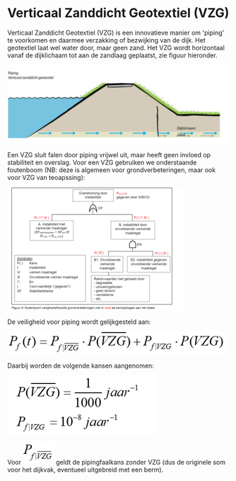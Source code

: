 # Verticaal Zanddicht Geotextiel (VZG)

Verticaal Zanddicht Geotextiel (VZG) is een innovatieve manier om 'piping' te voorkomen en daarmee verzakking of bezwijking van de dijk. Het geotextiel laat wel water door, maar geen zand. Het VZG wordt horizontaal vanaf de dijklichaam tot aan de zandlaag geplaatst, zie figuur hieronder.

![VZG.png](VZG.png)

Een VZG sluit falen door piping vrijwel uit, maar heeft geen invloed op stabiliteit en overslag. Voor een VZG gebruiken we onderstaande foutenboom (NB: deze is algemeen voor grondverbeteringen, maar ook voor VZG van teoapssing):

![VZG_foutenboom.png](VZG_foutenboom.png)

De veiligheid voor piping wordt gelijkgesteld aan: 

![VZG_Eq1.png](VZG_Eq1.PNG)

Daarbij worden de volgende kansen aangenomen:

![VZG_Eq2.png](VZG_Eq2.PNG)

Voor ![VZG_Eq3.png](VZG_Eq3.PNG) geldt de pipingfaalkans zonder VZG (dus de originele som voor het dijkvak, eventueel uitgebreid met een berm).